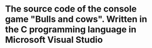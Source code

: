 # The source code of the console game "Bulls and cows". Written in the C programming language in Microsoft Visual Studio

